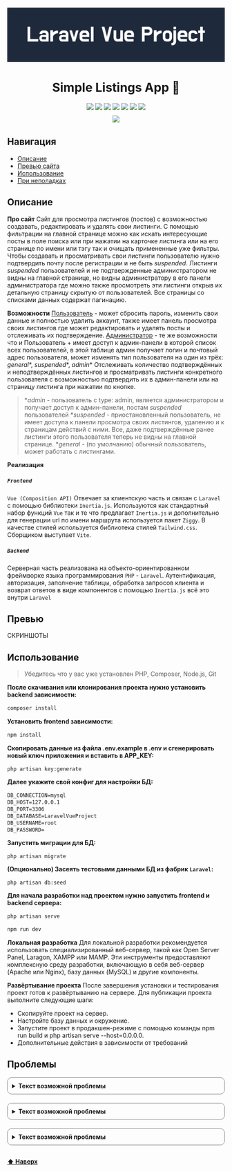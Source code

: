 <div id="start" hidden></div>

![logo](./logo.png)

<h1 align=center>Simple Listings App 📄</h1>

<div align="center">
	<img src="https://img.shields.io/badge/Laravel-darkred">
	<img src="https://img.shields.io/badge/Vue-green">
	<img src="https://img.shields.io/badge/Html-orange">
	<img src="https://img.shields.io/badge/Tailwind-indigo">
	<img src="https://img.shields.io/badge/Java_Script-yellow">
	<img src="https://img.shields.io/badge/Inertia-8A2BE2">
	<img src="https://img.shields.io/badge/Ziggy-lightyellow">
</div>
<div align="center" style="margin-top: 10px;">
	<img src="https://img.shields.io/badge/Status-Improving-red">
</div>

## Навигация

- <a href="#описание"><u>Описание</u></a>
- <a href="#превью"><u>Превью сайта</u></a>
- <a href="#использование"><u>Использование</u></a>
- <a href="#проблемы"><u>При неполадках</u></a>

## Описание

**Про сайт**
Сайт для просмотра листингов (постов) с возможностью создавать, редактировать и удалять свои листинги. С помощью фильтрации на главной странице можно как искать интересующие посты в поле поиска или при нажатии на карточке листинга или на его странице по имени или тэгу так и очищать примененные уже фильтры. Чтобы создавать и просматривать свои листинги пользователю нужно подтвердить почту после регистрации и не быть *suspended*. Листинги *suspended* пользователей и не подтвержденные администратором не видны на главной странице, но видны администратору в его панели администратора где можно также просмотреть эти листинги открыв их детальную страницу скрытую от пользователей. Все страницы со списками данных содержат пагинацию.

**Возможности**
<u>Пользователь</u> - может сбросить пароль, изменить свои данные и полностью удалить аккаунт, также имеет панель просмотра своих листингов где может редактировать и удалять посты и отслеживать их подтверждение.
<u>Администратор</u> - те же возможности что и Пользователь + имеет доступ к админ-панели в которой список всех пользователей, в этой таблице админ получает логин и почтовый адрес пользователя, может изменять тип пользователя на один из трёх: *general**, *suspended**, *admin** Отслеживать количество подтверждённых и неподтверждённых листингов и просматривать листинги конкретного пользователя с возможностью подтвердить их в админ-панели или на страницу листинга при нажатии по кнопке.

> **admin* - пользователь с type: admin, является администратором и получает доступ к админ-панели, постам *suspended* пользователей
> **suspended* - приостановленный пользователь, не имеет доступа к панели просмотра своих листингов, удалению и к страницам действий с ними. Все, даже подтверждённые ранее листинги этого пользователя теперь не видны на главной странице.
> **general* - (по умолчанию) обычный пользователь, может работать с листингами.

**Реализация**
##### `Frontend`
`Vue (Composition API)` Отвечает за клиентскую часть и связан с `Laravel` с помощью библиотеки `Inertia.js`.
Используются как стандартный набор функций `Vue` так и те что предлагает `Inertia.js` и дополнительно для генерации url по имени маршрута используется пакет `Ziggy`.
В качестве стилей используется библиотека стилей `Tailwind.css`.
Сборщиком выступает `Vite`.


##### `Backend`
Серверная часть реализована на объекто-ориентированном фреймворке языка программирования `PHP` - `Laravel`. Аутентификация, авторизация, заполнение таблицы, обработка запросов клиента и возврат ответов в виде компонентов с помощью `Inertia.js` всё это внутри `Laravel`

## Превью

СКРИНШОТЫ

## Использование

> Убедитесь что у вас уже установлен PHP, Composer, Node.js, Git

**После скачивания или клонирования проекта нужно установить backend зависимости:**
```bash
composer install
```
**Установить frontend зависимости:**
```bash
npm install
```

**Скопировать данные из файла .env.example в .env и сгенерировать новый ключ приложения и вставить в APP_KEY:**
```
php artisan key:generate
```

**Далее укажите свой конфиг для настройки БД:**
```
DB_CONNECTION=mysql
DB_HOST=127.0.0.1
DB_PORT=3306
DB_DATABASE=LaravelVueProject
DB_USERNAME=root
DB_PASSWORD=
```
**Запустить миграции для БД:**
```
php artisan migrate
```

**(Опционально) Засеять тестовыми данными БД из фабрик `Laravel`:**
```
php artisan db:seed
```

**Для начала разработки над проектом нужно запустить frontend и backend сервера:**
```
php artisan serve
```
```bash
npm run dev
```

**Локальная разработка**
Для локальной разработки рекомендуется использовать специализированный веб-сервер, такой как Open Server Panel, Laragon, XAMPP или MAMP. Эти инструменты предоставляют комплексную среду разработки, включающую в себя веб-сервер (Apache или Nginx), базу данных (MySQL) и другие компоненты.

**Развёртывание проекта**
После завершения установки и тестирования проект готов к развёртыванию на сервере. Для публикации проекта выполните следующие шаги:
- Скопируйте проект на сервер.
- Настройте базу данных и окружение.
- Запустите проект в продакшен-режиме с помощью команды npm run build и php artisan serve --host=0.0.0.0.
- Дополнительные действия в зависимости от требований




## Проблемы

<details style="margin-bottom: 10px">
	<summary style="border: 1px solid gray; border-radius: 10px; margin-bottom: 10px; padding: 10px; ">
		<b>Текст возможной проблемы</b>
	</summary>
	Текст решения проблемы
</details>

<details style="margin-bottom: 10px">
	<summary style="border: 1px solid gray; border-radius: 10px; margin-bottom: 10px; padding: 10px; ">
		<b>Текст возможной проблемы</b>
	</summary>
	Текст решения проблемы
</details>

<details style="margin-bottom: 10px">
	<summary style="border: 1px solid gray; border-radius: 10px; margin-bottom: 10px; padding: 10px; ">
		<b>Текст возможной проблемы</b>
	</summary>
	Текст решения проблемы
</details>

#### <a href="#start">⬆ Наверх</a>